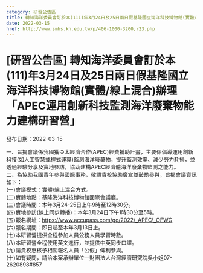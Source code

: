 ```yaml
---
category: 研習公告區
title: 轉知海洋委員會訂於本(111)年3月24日及25日兩日假基隆國立海洋科技博物館(實體/線上混合)辦理「APEC運用創新科技監測海洋廢棄物能力建構研習營」
date: 2022-03-15
href: http://www.smhs.kh.edu.tw/p/406-1000-3200,r23.php
---
```


# [研習公告區] 轉知海洋委員會訂於本(111)年3月24日及25日兩日假基隆國立海洋科技博物館(實體/線上混合)辦理「APEC運用創新科技監測海洋廢棄物能力建構研習營」

發布日期：2022-03-15

一、旨揭會議係我國獲亞太經濟合作(APEC)經費補助計畫，主要係倡導運用創新科技(如人工智慧或程式運算)監測海洋廢棄物，提升監測效率、減少勞力耗損，並透過經驗分享及實地參訪，協助建構APEC經濟體海洋廢棄物監測之能力。  
二、為協助我國青年參與國際事務，敬請貴校協助廣宣並鼓勵參與，旨揭會議資訊如下：  
(一)會議模式：實體/線上混合方式。  
(二)實體地點：基隆海洋科技博物館國際會議廳。  
(三)會議時間：本年3月24-25日上午9時至12時30分。  
(四)實地參訪(線上同步轉播)：本年3月24日下午1時30分至5時。  
(五)報名網址：https://www.accupass.com/go/2022\_APEC\_OFWG  
(六)報名期間：即日起至本年3月13日止。  
(七)本研習營提供全程參加人員公務人員學習時數。  
(八)本研習營全程使用英文進行，並提供中英同步口譯。  
(九)請貴校惠核予相關報名人員「公假」俾利參與。  
(十)如有疑問，請洽本案承辦單位—財團法人台灣經濟研究院吳小姐07-2620898#857

